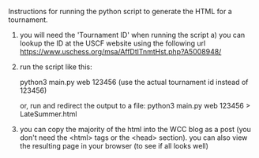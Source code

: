Instructions for running the python script to generate the HTML for a tournament.

1. you will need the 'Tournament ID' when running the script
   a) you can lookup the ID at the USCF website using the following url 
      https://www.uschess.org/msa/AffDtlTnmtHst.php?A5008948/ 

2. run the script like this:

   python3 main.py web 123456
   (use the actual tournament id instead of 123456)

   or, run and redirect the output to a file:
   python3 main.py web 123456 > LateSummer.html

3. you can copy the majority of the html into the WCC blog as a post (you don't need 
   the \<html> tags or the \<head> section).
   you can also view the resulting page in your browser (to see if all looks well) 

